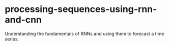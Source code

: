 # processing-sequences-using-rnn-and-cnn
Understanding the fundamentals of RNNs and using them to forecast a time series.
